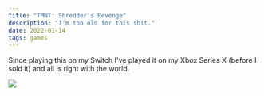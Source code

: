 ```yaml
---
title: "TMNT: Shredder's Revenge"
description: "I'm too old for this shit."
date: 2022-01-14
tags: games
---
```


Since playing this on my Switch I've played it on my Xbox Series X (before I sold it) and all is right with the world.


![](https://res.cloudinary.com/diajberzp/image/upload/v1707371867/blog/tmnt_ohn63v.png)